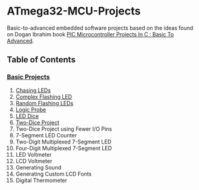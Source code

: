 # ATmega32-MCU-Projects
Basic-to-advanced embedded software projects based on the ideas found on Dogan Ibrahim book <a href="https://www.amazon.eg/D-Ibrahim/dp/B09B31B7PF">PIC Microcontroller Projects In C : Basic To Advanced</a>.

## Table of Contents
### <a href="Basic Projects">Basic Projects</a>
1. <a href="Basic Projects/Chasing LEDs">Chasing LEDs</a>
2. <a href="Basic Projects/Complex Flashing LED">Complex Flashing LED</a>
3. <a href="Basic Projects/Random Flashing LEDs">Random Flashing LEDs</a>
4. <a href="Basic Projects/Logic Probe">Logic Probe</a>
5. <a href="Basic Projects/LED Dice">LED Dice</a>
6. <a href="Basic Projects/Two-Dice Project">Two-Dice Project</a>
7. Two-Dice Project using Fewer I/O Pins
8. 7-Segment LED Counter
9. Two-Digit Multiplexed 7-Segment LED
10. Four-Digit Multiplexed 7-Segment LED
11. LED Voltmeter
12. LCD Voltmeter
13. Generating Sound
14. Generating Custom LCD Fonts
15. Digital Thermometer

